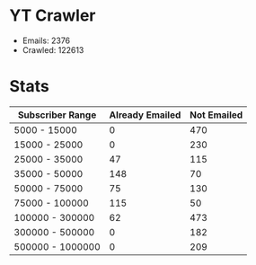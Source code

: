 # YT Crawler
- Emails: 2376
- Crawled: 122613

# Stats
| Subscriber Range  | Already Emailed | Not Emailed |
|-------|-------|-------|
| 5000 - 15000 | 0 | 470 |
| 15000 - 25000 | 0 | 230 |
| 25000 - 35000 | 47 | 115 |
| 35000 - 50000 | 148 | 70 |
| 50000 - 75000 | 75 | 130 |
| 75000 - 100000 | 115 | 50 |
| 100000 - 300000 | 62 | 473 |
| 300000 - 500000 | 0 | 182 |
| 500000 - 1000000 | 0 | 209 |
